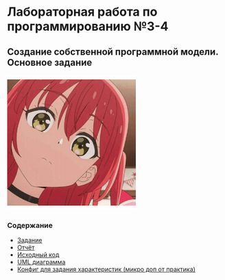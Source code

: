 <h1>Лабораторная работа по программированию №3-4</h1>
<h2>Создание собственной программной модели. Основное задание</h2>
<div align="left">
<img alt="kita-pom" src="https://github.com/ldpst/itmo/blob/main/.data/kita-bocchi-the-rock.gif" width=300>
</div>
<h3>Содержание</h3>
<ul>
  <li><a href="https://github.com/ldpst/itmo/tree/main/sem-1-2_prog/labs/lab3-4/main-version/tasks">Задание</a></li>
  <li><a href="https://github.com/ldpst/itmo/tree/main/sem-1-2_prog/labs/lab3-4/main-version/report">Отчёт</a></li>
  <li><a href="https://github.com/ldpst/itmo/tree/main/sem-1-2_prog/labs/lab3-4/main-version/src">Исходный код</a></li>
  <li><a href="https://github.com/ldpst/itmo/tree/main/sem-1-2_prog/labs/lab3-4/main-version/UML">UML диаграмма</a></li>
  <li><a href="https://github.com/ldpst/itmo/tree/main/sem-1-2_prog/labs/lab3-4/main-version/data">Конфиг для задания характеристик (микро доп от практика)</a></li>
</ul>
